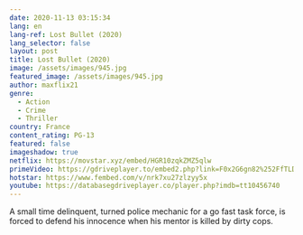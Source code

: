 ```yaml
---
date: 2020-11-13 03:15:34
lang: en
lang-ref: Lost Bullet (2020)
lang_selector: false
layout: post
title: Lost Bullet (2020)
image: /assets/images/945.jpg
featured_image: /assets/images/945.jpg
author: maxflix21
genre:
  - Action
  - Crime
  - Thriller
country: France
content_rating: PG-13
featured: false
imageshadow: true
netflix: https://movstar.xyz/embed/HGR10zqkZMZ5qlw
primeVideo: https://gdriveplayer.to/embed2.php?link=F0x2G6gn82%252FfTLDIIYOi0A%252FycvivsMugdE%252Fprf9vL1P0FLrNCBBPmmVc%252BsnvQB3KQgD%252BQfYutDVjR64JpE0M45DIlKZ5SlhtG3iIxeqsqgUYIxtzF8RTJ4apNk7unbjBQ0zi688EYqjgghO5b9JhjoumfW2mxBGvlg2OPp2yS8pwMbGL%252Bk4fEQ5uscuI37RCg%253D
hotstar: https://www.fembed.com/v/nrk7xu27zlzyy5x
youtube: https://databasegdriveplayer.co/player.php?imdb=tt10456740
---
```

A small time delinquent, turned police mechanic for a go fast task force, is forced to defend his innocence when his mentor is killed by dirty cops.